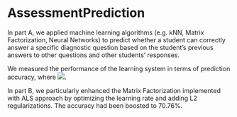 # AssessmentPrediction
In part A, we applied machine learning algorithms (e.g. kNN, Matrix Factorization, Neural Networks) to predict whether a student can correctly answer a specific diagnostic question based on the student’s previous answers to other questions and other students’ responses.

We measured the performance of the learning system in terms of prediction accuracy, where
<img src="https://render.githubusercontent.com/render/math?math=%5Ctext%7Bprediction%20accuracy%7D%20%3D%20%5Cfrac%7B%5Ctext%7Bthe%20number%20of%20correct%20predictions%7D%7D%7B%5Ctext%7Bthe%20number%20of%20total%20predictions%7D%7D%0A">.

In part B, we particularly enhanced the Matrix Factorization implemented with ALS approach by optimizing the learning rate and adding L2 regularizations. The accuracy had been boosted to 70.76%.
